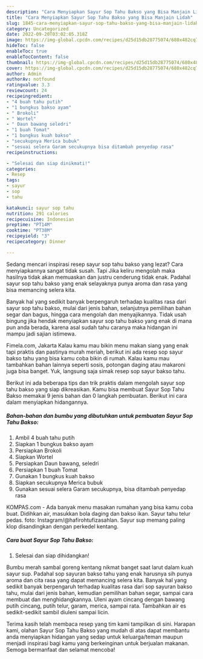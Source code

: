 ```yaml
---
description: "Cara Menyiapkan Sayur Sop Tahu Bakso yang Bisa Manjain Lidah"
title: "Cara Menyiapkan Sayur Sop Tahu Bakso yang Bisa Manjain Lidah"
slug: 1845-cara-menyiapkan-sayur-sop-tahu-bakso-yang-bisa-manjain-lidah
category: Uncategorized
date: 2022-09-20T03:02:05.318Z
image: https://img-global.cpcdn.com/recipes/d25d15db28775074/680x482cq70/sayur-sop-tahu-bakso-foto-resep-utama.jpg
hideToc: false
enableToc: true
enableTocContent: false
thumbnail: https://img-global.cpcdn.com/recipes/d25d15db28775074/680x482cq70/sayur-sop-tahu-bakso-foto-resep-utama.jpg
cover: https://img-global.cpcdn.com/recipes/d25d15db28775074/680x482cq70/sayur-sop-tahu-bakso-foto-resep-utama.jpg
author: Admin
authorAv: notfound
ratingvalue: 3.3
reviewcount: 24
recipeingredient:
- "4 buah tahu putih"
- "1 bungkus bakso ayam"
- " Brokoli"
- " Wortel"
- " Daun bawang seledri"
- "1 buah Tomat"
- "1 bungkus kuah bakso"
- "secukupnya Merica bubuk"
- "sesuai selera Garam secukupnya bisa ditambah penyedap rasa"
recipeinstructions:

- "Selesai dan siap dinikmati!"
categories:
- Resep
tags:
- sayur
- sop
- tahu

katakunci: sayur sop tahu 
nutrition: 291 calories
recipecuisine: Indonesian
preptime: "PT14M"
cooktime: "PT38M"
recipeyield: "3"
recipecategory: Dinner

---
```



Sedang mencari inspirasi resep sayur sop tahu bakso yang lezat? Cara menyiapkannya sangat tidak susah. Tapi Jika keliru mengolah maka hasilnya tidak akan memuaskan dan justru cenderung tidak enak. Padahal sayur sop tahu bakso yang enak selayaknya punya aroma dan rasa yang bisa memancing selera kita.


Banyak hal yang sedikit banyak berpengaruh terhadap kualitas rasa dari sayur sop tahu bakso, mulai dari jenis bahan, selanjutnya pemilihan bahan segar dan bagus, hingga cara mengolah dan menyajikannya. Tidak usah bingung jika hendak menyiapkan sayur sop tahu bakso yang enak di mana pun anda berada, karena asal sudah tahu caranya maka hidangan ini mampu jadi sajian istimewa.

Fimela.com, Jakarta Kalau kamu mau bikin menu makan siang yang enak tapi praktis dan pastinya murah meriah, berikut ini ada resep sop sayur bakso tahu yang bisa kamu coba bikin di rumah. Kalau kamu mau tambahkan bahan lainnya seperti sosis, potongan daging atau makaroni juga bisa banget. Yuk, langsung saja simak resep sop sayur bakso tahu.


Berikut ini ada beberapa tips dan trik praktis dalam mengolah sayur sop tahu bakso yang siap dikreasikan. Kamu bisa membuat Sayur Sop Tahu Bakso memakai 9 jenis bahan dan 0 langkah pembuatan. Berikut ini cara dalam menyiapkan hidangannya.

<!--inarticleads1-->

##### Bahan-bahan dan bumbu yang dibutuhkan untuk pembuatan Sayur Sop Tahu Bakso:

1. Ambil 4 buah tahu putih
1. Siapkan 1 bungkus bakso ayam
1. Persiapkan  Brokoli
1. Siapkan  Wortel
1. Persiapkan  Daun bawang, seledri
1. Persiapkan 1 buah Tomat
1. Gunakan 1 bungkus kuah bakso
1. Siapkan secukupnya Merica bubuk
1. Gunakan sesuai selera Garam secukupnya, bisa ditambah penyedap rasa


KOMPAS.com - Ada banyak menu masakan rumahan yang bisa kamu coba buat. Didihkan air, masukkan bola daging dan bakso ikan. Sayur tahu telur pedas. foto: Instagram/@hafirohtufizasahlan. Sayur sup memang paling klop disandingkan dengan perkedel kentang. 

<!--inarticleads2-->

##### Cara buat Sayur Sop Tahu Bakso:


1. Selesai dan siap dihidangkan!

Bumbu merah sambal goreng kentang nikmat banget saat larut dalam kuah sayur sup. Padahal sop sayuran bakso tahu yang enak harusnya sih punya aroma dan cita rasa yang dapat memancing selera kita. Banyak hal yang sedikit banyak berpengaruh terhadap kualitas rasa dari sop sayuran bakso tahu, mulai dari jenis bahan, kemudian pemilihan bahan segar, sampai cara membuat dan menghidangkannya. Uleni ayam cincang dengan bawang putih cincang, putih telur, garam, merica, sampai rata. Tambahkan air es sedikit-sedikit sambil diuleni sampai licin. 

Terima kasih telah membaca resep yang tim kami tampilkan di sini. Harapan kami, olahan Sayur Sop Tahu Bakso yang mudah di atas dapat membantu anda menyiapkan hidangan yang sedap untuk keluarga/teman maupun menjadi inspirasi bagi kamu yang berkeinginan untuk berjualan makanan. Semoga bermanfaat dan selamat mencoba!
